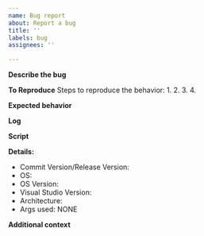 ```yaml
---
name: Bug report
about: Report a bug
title: ''
labels: bug
assignees: ''

---
```


**Describe the bug**
<!-- A clear and concise description of what the bug is. -->

**To Reproduce**
Steps to reproduce the behavior:
1.
2.
3.
4.

**Expected behavior**
<!-- A clear and concise description of what you expected to happen. -->

**Log**
<!-- Upload the log has a txt file. -->

**Script**
<!-- Upload the build file has a txt file, if used. -->
<!-- If a build file was not used paste the compiler/run command here. -->
<!-- Upload the script file(s) has txt file(s). -->

**Details:**
<!-- Your issue will be closed if any of these fields are left empty. -->
- Commit Version/Release Version:
 - OS: 
 - OS Version: 
 - Visual Studio Version: 
 - Architecture: 
 - Args used: NONE

**Additional context**
<!-- Add any other context about the problem here. -->
